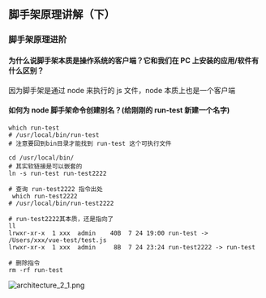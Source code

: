 ## 脚手架原理讲解（下）
### 脚手架原理进阶

#### 为什么说脚手架本质是操作系统的客户端？它和我们在 PC 上安装的应用/软件有什么区别？

因为脚手架是通过 node 来执行的 js 文件，node 本质上也是一个客户端

#### 如何为 node 脚手架命令创建别名？(给刚刚的 run-test 新建一个名字)

```shell
which run-test
# /usr/local/bin/run-test
# 注意要回到bin目录才能找到 run-test 这个可执行文件

cd /usr/local/bin/
# 其实软链接是可以嵌套的
ln -s run-test run-test2222

# 查询 run-test2222 指令出处
 which run-test2222
# /usr/local/bin/run-test2222

# run-test2222其本质，还是指向了
ll
lrwxr-xr-x  1 xxx  admin    40B  7 24 19:00 run-test -> /Users/xxx/vue-test/test.js
lrwxr-xr-x  1 xxx  admin     8B  7 24 23:24 run-test2222 -> run-test

# 删除指令
rm -rf run-test
```

![architecture_2_1.png](https://i.loli.net/2021/09/23/VCOTirwPcbM7xKv.png)
